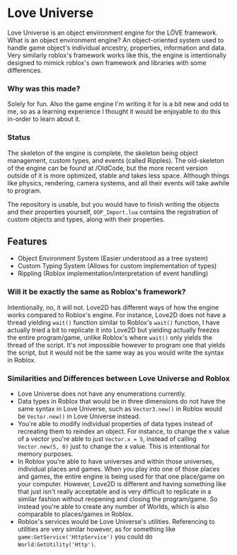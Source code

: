 # Love Universe
Love Universe is an object environment engine for the LÖVE framework. What is an object environment engine? An object-oriented system used to handle game object's individual ancestry, properties, information and data. Very similarly roblox's framework works like this, the engine is intentionally designed to mimick roblox's own framework and libraries with some differences.

### Why was this made?
Solely for fun. Also the game engine I'm writing it for is a bit new and odd to me, so as a learning experience I thought it would be enjoyable to do this in-order to learn about it.

### Status
The skeleton of the engine is complete, the skeleton being object management, custom types, and events (called Ripples). The old-skeleton of the engine can be found at /OldCode, but the more recent version outside of it is more optimized, stable and takes less space. Although things like physics, rendering, camera systems, and all their events will take awhile to program.

The repository is usable, but you would have to finish writing the objects and their properties yourself, `OOP_Import.lua` contains the registration of custom objects and types, along with their properties.

## Features
* Object Environment System (Easier understood as a tree system)
* Custom Typing System (Allows for custom implementation of types)
* Rippling (Roblox implementation/interpretation of event handling)

### Will it be exactly the same as Roblox's framework?
Intentionally, no, it will not. Love2D has different ways of how the engine works compared to Roblox's engine. For instance, Love2D does not have a thread yielding `wait()` function similar to Roblox's `wait()` function, I have actually tried a bit to replicate it into Love2D but yielding actually freezes the entire program/game, unlike Roblox's where `wait()` only yields the thread of the script. It's not impossible however to program one that yields the script, but it would not be the same way as you would write the syntax in Roblox. 

### Similarities and Differences between Love Universe and Roblox
* Love Universe does not have any enumerations currently.
* Data types in Roblox that would be in three dimensions do not have the same syntax in Love Universe, such as `Vector3.new()` in Roblox would be `Vector.new()` in Love Universe instead.
* You're able to modify individual properties of data types instead of recreating them to reindex an object. For instance, to change the x value of a vector you're able to just `Vector.x = 5`, instead of calling `Vector.new(5, 0)` just to change the x value. This is intentional for memory purposes.
* In Roblox you're able to have universes and within those universes, individual places and games. When you play into one of those places and games, the entire engine is being used for that one place/game on your computer. However, Love2D is different and having something like that just isn't really acceptable and is very difficult to replicate in a similar fashion without reopening and closing the program/game. So instead you're able to create any number of Worlds, which is also comparable to places/games in Roblox.
* Roblox's services would be Love Universe's utilities. Referencing to utilities are very similar however, as for something like `game:GetService('HttpService')` you could do `World:GetUtility('Http')`.
